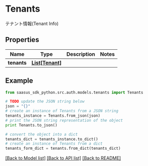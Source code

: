 # Tenants

テナント情報(Tenant Info)

## Properties
Name | Type | Description | Notes
------------ | ------------- | ------------- | -------------
**tenants** | [**List[Tenant]**](Tenant.md) |  | 

## Example

```python
from saasus_sdk_python.src.auth.models.tenants import Tenants

# TODO update the JSON string below
json = "{}"
# create an instance of Tenants from a JSON string
tenants_instance = Tenants.from_json(json)
# print the JSON string representation of the object
print Tenants.to_json()

# convert the object into a dict
tenants_dict = tenants_instance.to_dict()
# create an instance of Tenants from a dict
tenants_form_dict = tenants.from_dict(tenants_dict)
```
[[Back to Model list]](../README.md#documentation-for-models) [[Back to API list]](../README.md#documentation-for-api-endpoints) [[Back to README]](../README.md)


